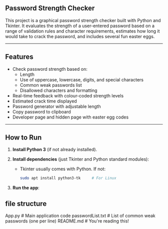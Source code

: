 ## Password Strength Checker

This project is a graphical password strength checker built with Python and Tkinter. It evaluates the strength of a user-entered password based on a range of validation rules and character requirements, estimates how long it would take to crack the password, and includes several fun easter eggs.

---

## Features

- Check password strength based on:
  - Length
  - Use of uppercase, lowercase, digits, and special characters
  - Common weak passwords list
  - Disallowed characters and formatting
- Real-time feedback with colour-coded strength levels
- Estimated crack time displayed
- Password generator with adjustable length
- Copy password to clipboard
- Developer page and hidden page with easter egg codes

---

## How to Run

1. **Install Python 3** (if not already installed).
2. **Install dependencies** (just Tkinter and Python standard modules):
   - Tkinter usually comes with Python. If not:
     ```bash
     sudo apt install python3-tk     # For Linux
     ```

3. **Run the app**:


## file structure 
App.py               # Main application code
passwordList.txt     # List of common weak passwords (one per line)
README.md            # You're reading this!
